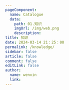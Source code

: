 ```yaml
---
pageComponent:
  name: Catalogue
  data:
    path: 01.知识
    imgUrl: /img/web.png
    description: 
title: 知识
date: 2024-03-14 21：25：00
permalink: /knowledge/
sidebar: false
article: false
comment: false
editLink: false
author:
  name: wenxin
  link: 
---
```

